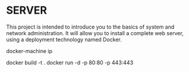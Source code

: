 # SERVER
This project is intended to introduce you to the basics of system and network administration. It will allow you to install a complete web server, using a deployment technology named Docker.




docker-machine ip 

docker build -t <NomImage> .
docker run -d -p 80:80 -p 443:443 <NomImage>
